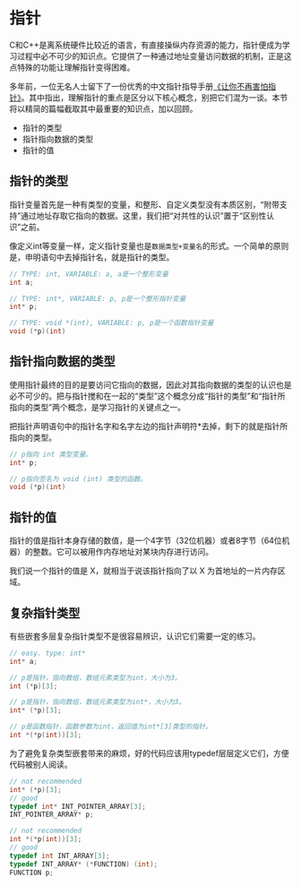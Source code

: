 # 指针

C和C++是离系统硬件比较近的语言，有直接操纵内存资源的能力，指针便成为学习过程中必不可少的知识点。它提供了一种通过地址变量访问数据的机制，正是这点特殊的功能让理解指针变得困难。

多年前，一位无名人士留下了一份优秀的中文指针指导手册[《让你不再害怕指针》](让你不再害怕指针.pdf)。其中指出，理解指针的重点是区分以下核心概念，别把它们混为一谈。本节将以精简的篇幅截取其中最重要的知识点，加以回顾。

* 指针的类型
* 指针指向数据的类型
* 指针的值

## 指针的类型

指针变量首先是一种有类型的变量，和整形、自定义类型没有本质区别，“附带支持”通过地址存取它指向的数据。这里，我们把“对共性的认识”置于“区别性认识”之前。

像定义int等变量一样，定义指针变量也是`数据类型+变量名`的形式。一个简单的原则是，申明语句中去掉指针名，就是指针的类型。

```cpp
// TYPE: int, VARIABLE: a, a是一个整形变量
int a;

// TYPE: int*, VARIABLE: p, p是一个整形指针变量
int* p;

// TYPE: void *(int), VARIABLE: p, p是一个函数指针变量
void (*p)(int)
```

## 指针指向数据的类型

使用指针最终的目的是要访问它指向的数据，因此对其指向数据的类型的认识也是必不可少的。把与指针搅和在一起的“类型”这个概念分成“指针的类型”和“指针所指向的类型”两个概念，是学习指针的关键点之一。

把指针声明语句中的指针名字和名字左边的指针声明符*去掉，剩下的就是指针所指向的类型。

```cpp
// p指向 int 类型变量。
int* p;

// p指向签名为 void (int) 类型的函数。
void (*p)(int)
```

## 指针的值

指针的值是指针本身存储的数值，是一个4字节（32位机器）或者8字节（64位机器）的整数。它可以被用作内存地址对某块内存进行访问。

我们说一个指针的值是 X，就相当于说该指针指向了以 X 为首地址的一片内存区域。

## 复杂指针类型

有些嵌套多层复杂指针类型不是很容易辨识，认识它们需要一定的练习。

```cpp
// easy. type: int*
int* a;

// p是指针，指向数组，数组元素类型为int，大小为3。
int (*p)[3];

// p是指针，指向数组，数组元素类型为int*，大小为3。
int* (*p)[3];

// p是函数指针，函数参数为int，返回值为int*[3]类型的指针。
int *(*p(int))[3];
```

为了避免复杂类型嵌套带来的麻烦，好的代码应该用typedef层层定义它们，方便代码被别人阅读。

```cpp
// not recommended
int* (*p)[3];
// good
typedef int* INT_POINTER_ARRAY[3];
INT_POINTER_ARRAY* p;

// not recommended
int *(*p(int))[3];
// good
typedef int INT_ARRAY[3];
typedef INT_ARRAY* (*FUNCTION) (int);
FUNCTION p;
```
